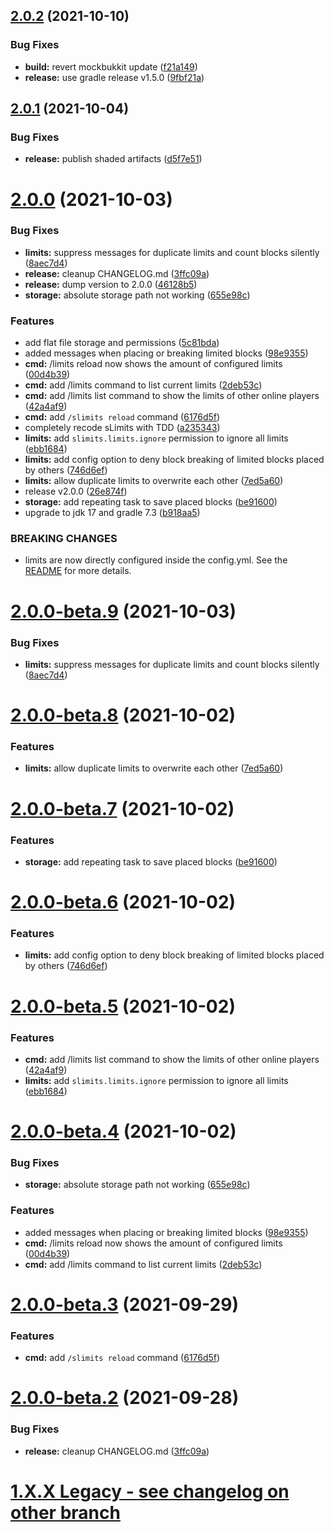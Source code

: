 ## [2.0.2](https://github.com/Silthus/sLimits/compare/v2.0.1...v2.0.2) (2021-10-10)
 

### Bug Fixes

* **build:** revert mockbukkit update ([f21a149](https://github.com/Silthus/sLimits/commit/f21a149d0ea90d94c4a95bc88e486de1ad118aa2))
* **release:** use gradle release v1.5.0 ([9fbf21a](https://github.com/Silthus/sLimits/commit/9fbf21aefad6622763036364ca190601bf8d9a80))

## [2.0.1](https://github.com/Silthus/sLimits/compare/v2.0.0...v2.0.1) (2021-10-04)


### Bug Fixes

* **release:** publish shaded artifacts ([d5f7e51](https://github.com/Silthus/sLimits/commit/d5f7e51045116c0147086604e812c9b75cb5957c))

# [2.0.0](https://github.com/Silthus/sLimits/compare/v1.9.0...v2.0.0) (2021-10-03)


### Bug Fixes

* **limits:** suppress messages for duplicate limits and count blocks silently ([8aec7d4](https://github.com/Silthus/sLimits/commit/8aec7d4c3cdcd122b48633a38f95e8f94d821632))
* **release:** cleanup CHANGELOG.md ([3ffc09a](https://github.com/Silthus/sLimits/commit/3ffc09a86595ee6254f27d028719a74c685f255a))
* **release:** dump version to 2.0.0 ([46128b5](https://github.com/Silthus/sLimits/commit/46128b532ecb4814672fb4bca972ea056a514124))
* **storage:** absolute storage path not working ([655e98c](https://github.com/Silthus/sLimits/commit/655e98c1b9c153a05fd005d4bf519843ae28f5cf))


### Features

* add flat file storage and permissions ([5c81bda](https://github.com/Silthus/sLimits/commit/5c81bda1dfbde4e0daf40dd00b2e4a118d57d0ab))
* added messages when placing or breaking limited blocks ([98e9355](https://github.com/Silthus/sLimits/commit/98e9355c59ccc0ffb7d6969fc4aa046820dd5540))
* **cmd:** /limits reload now shows the amount of configured limits ([00d4b39](https://github.com/Silthus/sLimits/commit/00d4b397df4ca5153a3bea06271bacc18f1bfbe7))
* **cmd:** add /limits command to list current limits ([2deb53c](https://github.com/Silthus/sLimits/commit/2deb53cc48c780e49c070145f9375cffe849179b))
* **cmd:** add /limits list <player> command to show the limits of other online players ([42a4af9](https://github.com/Silthus/sLimits/commit/42a4af9e1bf460319ccfc75d63a1ddc3559b7152))
* **cmd:** add `/slimits reload` command ([6176d5f](https://github.com/Silthus/sLimits/commit/6176d5f101691273e7243be7c0a2a122fc42f2e2))
* completely recode sLimits with TDD ([a235343](https://github.com/Silthus/sLimits/commit/a235343f5cf0a89a4a74ffd91b61a4551e3ca571))
* **limits:** add `slimits.limits.ignore` permission to ignore all limits ([ebb1684](https://github.com/Silthus/sLimits/commit/ebb1684ce370297aaef02917d6cb5564bb5f3916))
* **limits:** add config option to deny block breaking of limited blocks placed by others ([746d6ef](https://github.com/Silthus/sLimits/commit/746d6eff1ae578f0685b8a656d9c0a4be19cdf89))
* **limits:** allow duplicate limits to overwrite each other ([7ed5a60](https://github.com/Silthus/sLimits/commit/7ed5a60b513b02db7472805d6cba382aab001490))
* release v2.0.0 ([26e874f](https://github.com/Silthus/sLimits/commit/26e874fee20a0a113581213310caeb659a9fb0df))
* **storage:** add repeating task to save placed blocks ([be91600](https://github.com/Silthus/sLimits/commit/be9160088502985c2032e640ac9cd8f0e891e28d))
* upgrade to jdk 17 and gradle 7.3 ([b918aa5](https://github.com/Silthus/sLimits/commit/b918aa5a573c957b40f5aa88bbcf63eaea1bcc8e))


### BREAKING CHANGES

* limits are now directly configured inside the config.yml. See the [README](Readme.md) for more details.

# [2.0.0-beta.9](https://github.com/Silthus/sLimits/compare/v2.0.0-beta.8...v2.0.0-beta.9) (2021-10-03)


### Bug Fixes

* **limits:** suppress messages for duplicate limits and count blocks silently ([8aec7d4](https://github.com/Silthus/sLimits/commit/8aec7d4c3cdcd122b48633a38f95e8f94d821632))

# [2.0.0-beta.8](https://github.com/Silthus/sLimits/compare/v2.0.0-beta.7...v2.0.0-beta.8) (2021-10-02)


### Features

* **limits:** allow duplicate limits to overwrite each other ([7ed5a60](https://github.com/Silthus/sLimits/commit/7ed5a60b513b02db7472805d6cba382aab001490))

# [2.0.0-beta.7](https://github.com/Silthus/sLimits/compare/v2.0.0-beta.6...v2.0.0-beta.7) (2021-10-02)


### Features

* **storage:** add repeating task to save placed blocks ([be91600](https://github.com/Silthus/sLimits/commit/be9160088502985c2032e640ac9cd8f0e891e28d))

# [2.0.0-beta.6](https://github.com/Silthus/sLimits/compare/v2.0.0-beta.5...v2.0.0-beta.6) (2021-10-02)


### Features

* **limits:** add config option to deny block breaking of limited blocks placed by others ([746d6ef](https://github.com/Silthus/sLimits/commit/746d6eff1ae578f0685b8a656d9c0a4be19cdf89))

# [2.0.0-beta.5](https://github.com/Silthus/sLimits/compare/v2.0.0-beta.4...v2.0.0-beta.5) (2021-10-02)


### Features

* **cmd:** add /limits list <player> command to show the limits of other online players ([42a4af9](https://github.com/Silthus/sLimits/commit/42a4af9e1bf460319ccfc75d63a1ddc3559b7152))
* **limits:** add `slimits.limits.ignore` permission to ignore all limits ([ebb1684](https://github.com/Silthus/sLimits/commit/ebb1684ce370297aaef02917d6cb5564bb5f3916))

# [2.0.0-beta.4](https://github.com/Silthus/sLimits/compare/v2.0.0-beta.3...v2.0.0-beta.4) (2021-10-02)


### Bug Fixes

* **storage:** absolute storage path not working ([655e98c](https://github.com/Silthus/sLimits/commit/655e98c1b9c153a05fd005d4bf519843ae28f5cf))


### Features

* added messages when placing or breaking limited blocks ([98e9355](https://github.com/Silthus/sLimits/commit/98e9355c59ccc0ffb7d6969fc4aa046820dd5540))
* **cmd:** /limits reload now shows the amount of configured limits ([00d4b39](https://github.com/Silthus/sLimits/commit/00d4b397df4ca5153a3bea06271bacc18f1bfbe7))
* **cmd:** add /limits command to list current limits ([2deb53c](https://github.com/Silthus/sLimits/commit/2deb53cc48c780e49c070145f9375cffe849179b))

# [2.0.0-beta.3](https://github.com/Silthus/sLimits/compare/v2.0.0-beta.2...v2.0.0-beta.3) (2021-09-29)


### Features

* **cmd:** add `/slimits reload` command ([6176d5f](https://github.com/Silthus/sLimits/commit/6176d5f101691273e7243be7c0a2a122fc42f2e2))

# [2.0.0-beta.2](https://github.com/Silthus/sLimits/compare/v2.0.0-beta.1...v2.0.0-beta.2) (2021-09-28)


### Bug Fixes

* **release:** cleanup CHANGELOG.md ([3ffc09a](https://github.com/Silthus/sLimits/commit/3ffc09a86595ee6254f27d028719a74c685f255a))

# [1.X.X Legacy - see changelog on other branch](https://github.com/Silthus/sLimits/blob/v1.X/CHANGELOG.md)
